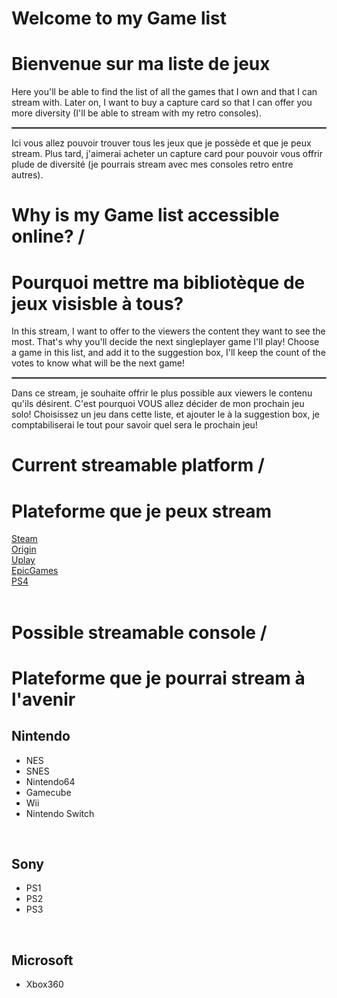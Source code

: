 
# Welcome to my Game list
# Bienvenue sur ma liste de jeux

Here you'll be able to find the list of all the games that I own and that I can stream with. Later on, I want to buy a capture card so that I can offer you more diversity (I'll be able to stream with my retro consoles).  
<hr style="border: 1px solid grey;" />  
Ici vous allez pouvoir trouver tous les jeux que je possède et que je peux stream. Plus tard, j'aimerai acheter un capture card pour pouvoir vous offrir plude de diversité (je pourrais stream avec mes consoles retro entre autres).  
<br>
  
  
# Why is my Game list accessible online? /     <br>
# Pourquoi mettre ma bibliotèque de jeux visisble à tous?

In this stream, I want to offer to the viewers the content they want to see the most. That's why you'll decide the next singleplayer game I'll play! Choose a game in this list, and add it to the suggestion box, I'll keep the count of the votes to know what will be the next game!   
<hr style="border: 1px solid grey;" />  
Dans ce stream, je souhaite offrir le plus possible aux viewers le contenu qu'ils désirent. C'est pourquoi VOUS allez décider de mon prochain jeu solo! Choisissez un jeu dans cette liste, et ajouter le à la suggestion box, je comptabiliserai le tout pour savoir quel sera le prochain jeu!   
<br>

# Current streamable platform /    <br>
# Plateforme que je peux stream 

[Steam](Steam/indexSteam.md)  
[Origin](Origin/indexOrigin.md)  
[Uplay](Uplay/indexUplay.md)  
[EpicGames](EpicGames/indexEpicGames.md)  
[PS4](PS4/indexPS4.md)  
<br>

# Possible streamable console /     <br>
# Plateforme que je pourrai stream à l'avenir

## Nintendo 
+ NES  
+ SNES  
+ Nintendo64   
+ Gamecube  
+ Wii  
+ Nintendo Switch  
<br>

## Sony
+ PS1    
+ PS2    
+ PS3    
<br>

## Microsoft
+ Xbox360  
